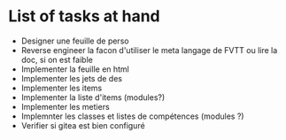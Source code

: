 # List of tasks at hand
* Designer une feuille de perso
* Reverse engineer la facon d'utiliser le meta langage de FVTT ou lire la doc, si on est faible
* Implementer la feuille en html
* Implementer les jets de des
* Implementer les items
* Implementer la liste d'items (modules?)
* Implementer les metiers
* Implemnter les classes et listes de compétences (modules ?)
* Verifier si gitea est bien configuré